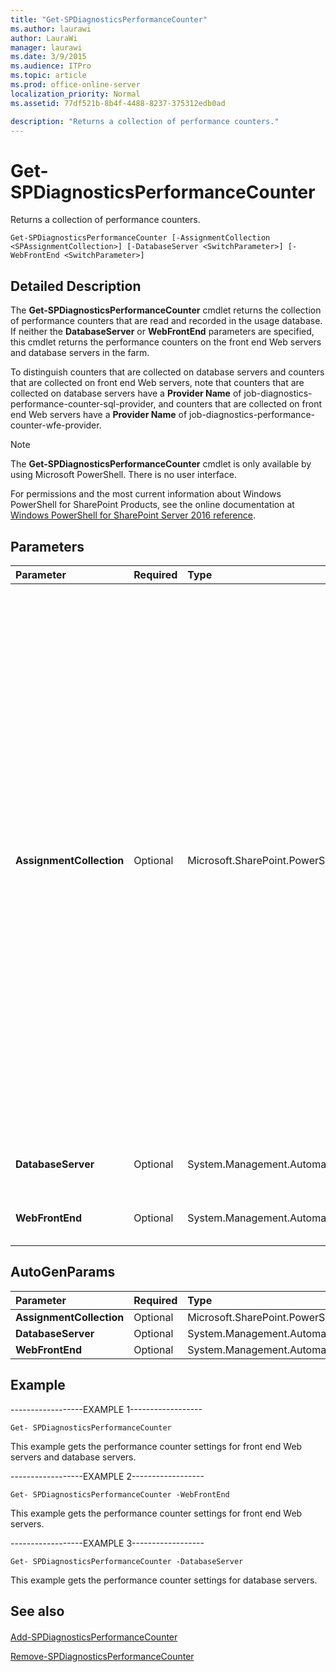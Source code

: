 ```yaml
---
title: "Get-SPDiagnosticsPerformanceCounter"
ms.author: laurawi
author: LauraWi
manager: laurawi
ms.date: 3/9/2015
ms.audience: ITPro
ms.topic: article
ms.prod: office-online-server
localization_priority: Normal
ms.assetid: 77df521b-8b4f-4488-8237-375312edb0ad

description: "Returns a collection of performance counters."
---
```


# Get-SPDiagnosticsPerformanceCounter

Returns a collection of performance counters.
  
```
Get-SPDiagnosticsPerformanceCounter [-AssignmentCollection <SPAssignmentCollection>] [-DatabaseServer <SwitchParameter>] [-WebFrontEnd <SwitchParameter>]
```

## Detailed Description

The **Get-SPDiagnosticsPerformanceCounter** cmdlet returns the collection of performance counters that are read and recorded in the usage database. If neither the **DatabaseServer** or **WebFrontEnd** parameters are specified, this cmdlet returns the performance counters on the front end Web servers and database servers in the farm. 
  
To distinguish counters that are collected on database servers and counters that are collected on front end Web servers, note that counters that are collected on database servers have a **Provider Name** of job-diagnostics-performance-counter-sql-provider, and counters that are collected on front end Web servers have a **Provider Name** of job-diagnostics-performance-counter-wfe-provider. 
  
> [!NOTE]
> The **Get-SPDiagnosticsPerformanceCounter** cmdlet is only available by using Microsoft PowerShell. There is no user interface. 
  
For permissions and the most current information about Windows PowerShell for SharePoint Products, see the online documentation at [Windows PowerShell for SharePoint Server 2016 reference](https://go.microsoft.com/fwlink/p/?LinkId=671715).
  
## Parameters

|**Parameter**|**Required**|**Type**|**Description**|
|:-----|:-----|:-----|:-----|
|**AssignmentCollection** <br/> |Optional  <br/> |Microsoft.SharePoint.PowerShell.SPAssignmentCollection  <br/> |Manages objects for the purpose of proper disposal. Use of objects, such as **SPWeb** or **SPSite**, can use large amounts of memory and use of these objects in Windows PowerShell scripts requires proper memory management. Using the **SPAssignment** object, you can assign objects to a variable and dispose of the objects after they are needed to free up memory. When **SPWeb**, **SPSite**, or **SPSiteAdministration** objects are used, the objects are automatically disposed of if an assignment collection or the **Global** parameter is not used.  <br/> > [!NOTE]> When the **Global** parameter is used, all objects are contained in the global store. If objects are not immediately used, or disposed of by using the **Stop-SPAssignment** command, an out-of-memory scenario can occur.           |
|**DatabaseServer** <br/> |Optional  <br/> |System.Management.Automation.SwitchParameter  <br/> |Returns performance counters collected for the database servers in the farm.  <br/> |
|**WebFrontEnd** <br/> |Optional  <br/> |System.Management.Automation.SwitchParameter  <br/> |Returns performance counters collected for the front end Web servers in the farm.  <br/> |
   
## AutoGenParams

|**Parameter**|**Required**|**Type**|**Description**|
|:-----|:-----|:-----|:-----|
|**AssignmentCollection** <br/> |Optional  <br/> |Microsoft.SharePoint.PowerShell.SPAssignmentCollection  <br/> ||
|**DatabaseServer** <br/> |Optional  <br/> |System.Management.Automation.SwitchParameter  <br/> ||
|**WebFrontEnd** <br/> |Optional  <br/> |System.Management.Automation.SwitchParameter  <br/> ||
   
## Example

------------------EXAMPLE 1------------------
  
```
Get- SPDiagnosticsPerformanceCounter
```

This example gets the performance counter settings for front end Web servers and database servers.
  
------------------EXAMPLE 2------------------
  
```
Get- SPDiagnosticsPerformanceCounter -WebFrontEnd
```

This example gets the performance counter settings for front end Web servers.
  
------------------EXAMPLE 3------------------
  
```
Get- SPDiagnosticsPerformanceCounter -DatabaseServer
```

This example gets the performance counter settings for database servers.
  
## See also

#### 

[Add-SPDiagnosticsPerformanceCounter](add-spdiagnosticsperformancecounter.md)
  
[Remove-SPDiagnosticsPerformanceCounter](remove-spdiagnosticsperformancecounter.md)


